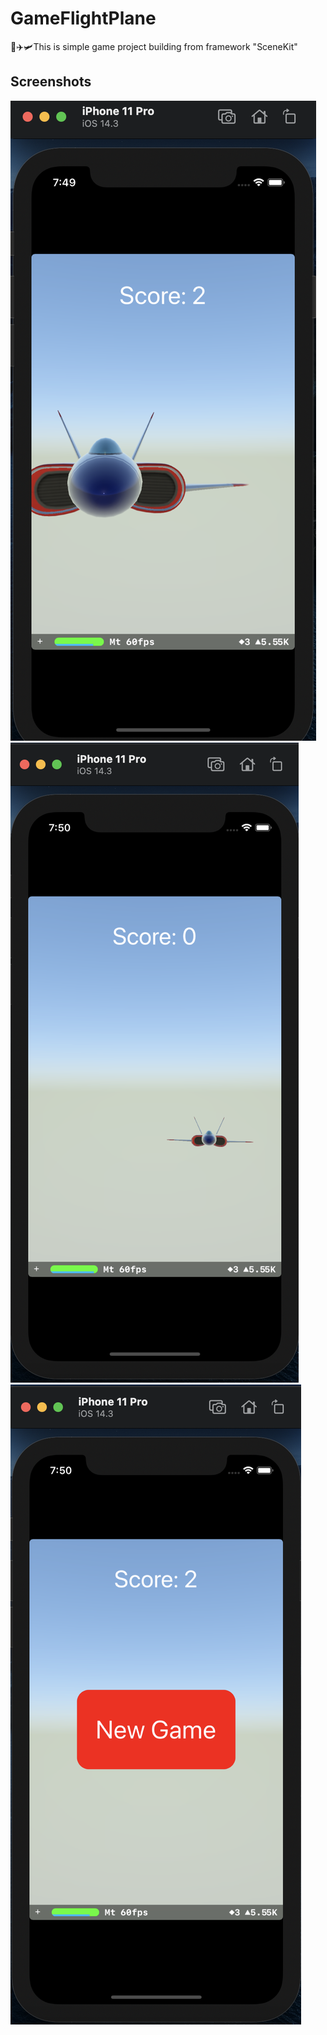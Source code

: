 # GameFlightPlane
🚀✈️🛩This is simple game project building from framework "SceneKit"

## Screenshots
![Big one plane](https://github.com/IsaikinSergei/GameFlightPlane/blob/master/GameFlightPlane/Screenshots/screenShot1.png?raw=true)
![One plane](https://github.com/IsaikinSergei/GameFlightPlane/blob/master/GameFlightPlane/Screenshots/screenShot2.png?raw=true)
![Restart game](https://github.com/IsaikinSergei/GameFlightPlane/blob/master/GameFlightPlane/Screenshots/screenShot3.png?raw=true)

